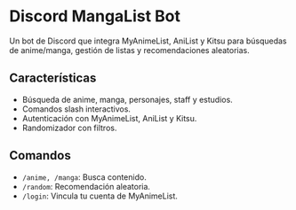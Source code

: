 # Discord MangaList Bot

Un bot de Discord que integra MyAnimeList, AniList y Kitsu para búsquedas de anime/manga, gestión de listas y recomendaciones aleatorias.

## Características
- Búsqueda de anime, manga, personajes, staff y estudios.
- Comandos slash interactivos.
- Autenticación con MyAnimeList, AniList y Kitsu.
- Randomizador con filtros.

## Comandos
- `/anime, /manga`: Busca contenido.
- `/random`: Recomendación aleatoria.
- `/login`: Vincula tu cuenta de MyAnimeList.
